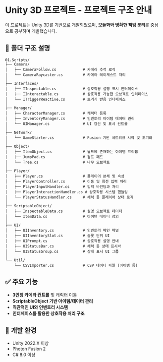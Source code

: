 # Unity 3D 프로젝트 - 프로젝트 구조 안내

이 프로젝트는 Unity 3D를 기반으로 개발되었으며, **모듈화와 명확한 책임 분리**를 중심으로 공부하며 개발했습니다.

## 📁 폴더 구조 설명
```
01.Scripts/
├── Camera/
│   ├── CameraFollow.cs            # 카메라 추적 로직
│   └── CameraRaycaster.cs         # 카메라 레이캐스트 처리
│
├── Interfaces/
│   ├── IInspectable.cs            # 상호작용 설명 표시 인터페이스
│   ├── IInteractable.cs           # 상호작용 가능한 오브젝트 인터페이스
│   └── ITriggerReactive.cs        # 트리거 반응 인터페이스
│
├── Manager/
│   ├── CharacterManager.cs        # 캐릭터 등록
│   ├── InventoryManager.cs        # 인벤토리 아이템 데이터 관리
│   └── UIManager.cs               # UI 갱신 및 표시 컨트롤
│
├── Network/
│   └── GameStarter.cs             # Fusion 기반 네트워크 시작 및 초기화
│
├── Object/
│   ├── ItemObject.cs              # 월드에 존재하는 아이템 프리팹
│   ├── JumpPad.cs                 # 점프 패드
│   └── Tree.cs                    # 나무 오브젝트
│
├── Player/
│   ├── Player.cs                  # 플레이어 본체 및 속성
│   ├── PlayerController.cs        # 이동 및 회전 입력 처리
│   ├── PlayerInputHandler.cs      # 입력 바인딩과 처리
│   ├── PlayerInteractionHandler.cs # 상호작용 시스템 핸들링
│   └── PlayerStatusHandler.cs     # 체력 등 플레이어 상태 로직
│
├── ScriptableObject/
│   ├── InspectableData.cs         # 설명 오브젝트 데이터
│   └── ItemData.cs                # 아이템 데이터 정의
│
├── UI/
│   ├── UIInventory.cs             # 인벤토리 메인 패널
│   ├── UIInventorySlot.cs         # 슬롯 단위 UI
│   ├── UIPrompt.cs                # 상호작용 설명 안내
│   ├── UIStatusBar.cs             # 체력 등 상태 표시바
│   └── UIStatusGroup.cs           # 상태 표시 UI 그룹
│
└── Util/
    └── CSVImporter.cs             # CSV 데이터 파일 (아이템 등)
```

## ✅ 주요 기능

- **3인칭 카메라 컨트롤** 및 캐릭터 이동
- **ScriptableObject 기반 아이템/데이터 관리**
- **직관적인 UI와 인벤토리 시스템**
- **인터페이스를 활용한 상호작용 처리 구조**

## 🔧 개발 환경

- Unity 2022.X 이상
- Photon Fusion 2
- C# 8.0 이상
